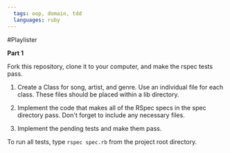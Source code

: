```yaml
---
  tags: oop, domain, tdd
  languages: ruby
---
```


#Playlister

**Part 1**

Fork this repository, clone it to your computer, and make the rspec tests pass.

1) Create a Class for song, artist, and genre. Use an individual file for each class.
These files should be placed within a lib directory.

2) Implement the code that makes all of the RSpec specs in the spec directory pass. Don't forget to include any necessary files.

3) Implement the pending tests and make them pass.
  
To run all tests, type `rspec spec.rb` from the project root directory.

